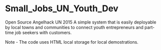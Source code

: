 # Small_Jobs_UN_Youth_Dev
Open Source Angelhack UN 2015
A simple system that is easily deployable by local towns and communities to connect youth entrepreneurs and part-time job seekers with customers. 

Note - The code uses HTML local storage for local demostrations.
